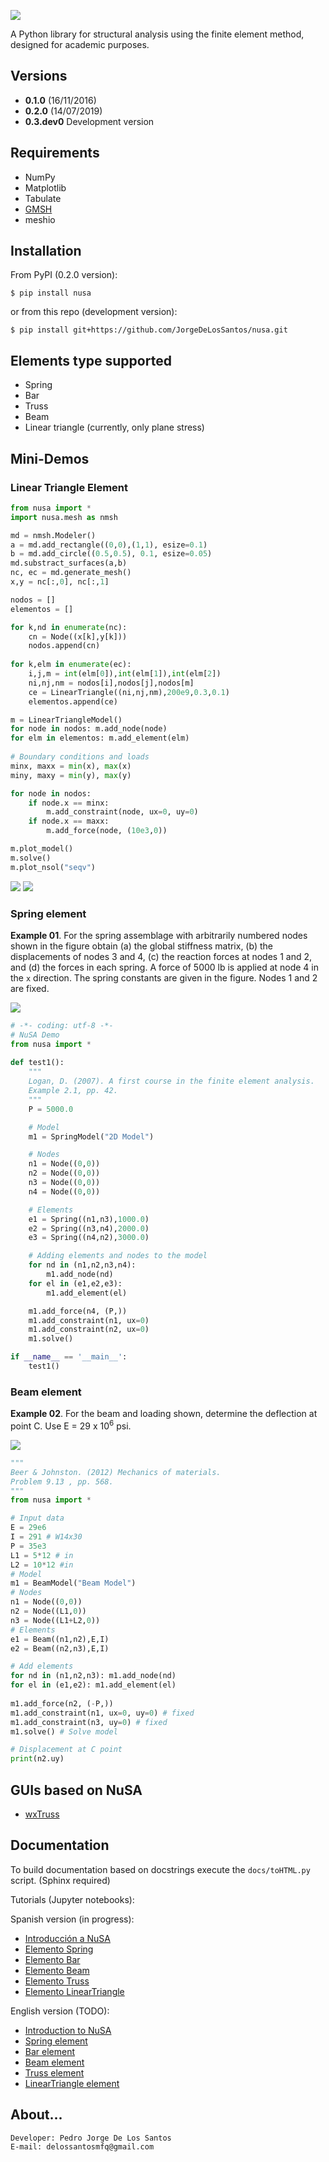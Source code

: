 ![](nusa/img/nusa-logo.png)

A Python library for structural analysis using the finite element method, designed for academic purposes.

## Versions

* **0.1.0** (16/11/2016)
* **0.2.0** (14/07/2019)
* **0.3.dev0** Development version

## Requirements

* NumPy
* Matplotlib
* Tabulate
* [GMSH](http://gmsh.info/)
* meshio


## Installation

From PyPI (0.2.0 version):

```
$ pip install nusa
```

or from this repo (development version):

```
$ pip install git+https://github.com/JorgeDeLosSantos/nusa.git
```


## Elements type supported

* Spring
* Bar
* Truss
* Beam
* Linear triangle (currently, only plane stress)


## Mini-Demos

### Linear Triangle Element

```python
from nusa import *
import nusa.mesh as nmsh

md = nmsh.Modeler()
a = md.add_rectangle((0,0),(1,1), esize=0.1)
b = md.add_circle((0.5,0.5), 0.1, esize=0.05)
md.substract_surfaces(a,b)
nc, ec = md.generate_mesh()
x,y = nc[:,0], nc[:,1]

nodos = []
elementos = []

for k,nd in enumerate(nc):
    cn = Node((x[k],y[k]))
    nodos.append(cn)
    
for k,elm in enumerate(ec):
    i,j,m = int(elm[0]),int(elm[1]),int(elm[2])
    ni,nj,nm = nodos[i],nodos[j],nodos[m]
    ce = LinearTriangle((ni,nj,nm),200e9,0.3,0.1)
    elementos.append(ce)

m = LinearTriangleModel()
for node in nodos: m.add_node(node)
for elm in elementos: m.add_element(elm)
    
# Boundary conditions and loads
minx, maxx = min(x), max(x)
miny, maxy = min(y), max(y)

for node in nodos:
    if node.x == minx:
        m.add_constraint(node, ux=0, uy=0)
    if node.x == maxx:
        m.add_force(node, (10e3,0))

m.plot_model()
m.solve()
m.plot_nsol("seqv")
```

![](docs/nusa-info/es/src/linear-triangle-element/model_plot.png)
![](docs/nusa-info/es/src/linear-triangle-element/nsol.png)


### Spring element

**Example 01**. For the spring assemblage with arbitrarily numbered nodes shown in the figure 
obtain (a) the global stiffness matrix, (b) the displacements of nodes 3 and 4, (c) the 
reaction forces at nodes 1 and 2, and (d) the forces in each spring. A force of 5000 lb
is applied at node 4 in the `x` direction. The spring constants are given in the figure.
Nodes 1 and 2 are fixed.

![](docs/nusa-info/es/src/spring-element/example_01.PNG)

```python
# -*- coding: utf-8 -*-
# NuSA Demo
from nusa import *
    
def test1():
    """
    Logan, D. (2007). A first course in the finite element analysis.
    Example 2.1, pp. 42.
    """
    P = 5000.0

    # Model
    m1 = SpringModel("2D Model")

    # Nodes
    n1 = Node((0,0))
    n2 = Node((0,0))
    n3 = Node((0,0))
    n4 = Node((0,0))

    # Elements
    e1 = Spring((n1,n3),1000.0)
    e2 = Spring((n3,n4),2000.0)
    e3 = Spring((n4,n2),3000.0)

    # Adding elements and nodes to the model
    for nd in (n1,n2,n3,n4):
        m1.add_node(nd)
    for el in (e1,e2,e3):
        m1.add_element(el)

    m1.add_force(n4, (P,))
    m1.add_constraint(n1, ux=0)
    m1.add_constraint(n2, ux=0)
    m1.solve()

if __name__ == '__main__':
    test1()
```


### Beam element

**Example 02**. For the beam and loading shown, determine the deflection at point C. 
Use E = 29 x 10<sup>6</sup> psi.

![](docs/nusa-info/es/src/beam-element/P913_beer.PNG)

```python
"""
Beer & Johnston. (2012) Mechanics of materials. 
Problem 9.13 , pp. 568.
"""
from nusa import *

# Input data 
E = 29e6
I = 291 # W14x30 
P = 35e3
L1 = 5*12 # in
L2 = 10*12 #in
# Model
m1 = BeamModel("Beam Model")
# Nodes
n1 = Node((0,0))
n2 = Node((L1,0))
n3 = Node((L1+L2,0))
# Elements
e1 = Beam((n1,n2),E,I)
e2 = Beam((n2,n3),E,I)

# Add elements 
for nd in (n1,n2,n3): m1.add_node(nd)
for el in (e1,e2): m1.add_element(el)
    
m1.add_force(n2, (-P,))
m1.add_constraint(n1, ux=0, uy=0) # fixed 
m1.add_constraint(n3, uy=0) # fixed
m1.solve() # Solve model

# Displacement at C point
print(n2.uy)
```

## GUIs based on NuSA

* [wxTruss](https://github.com/JorgeDeLosSantos/wxtruss)


## Documentation

To build documentation based on docstrings execute the `docs/toHTML.py` script. (Sphinx required)

Tutorials (Jupyter notebooks):

Spanish version (in progress):

* [Introducción a NuSA](docs/nusa-info/es/intro-nusa.ipynb)
* [Elemento Spring](docs/nusa-info/es/spring-element.ipynb)
* [Elemento Bar](docs/nusa-info/es/bar-element.ipynb)
* [Elemento Beam](docs/nusa-info/es/beam-element.ipynb)
* [Elemento Truss](docs/nusa-info/es/truss-element.ipynb)
* [Elemento LinearTriangle](docs/nusa-info/es/linear-triangle-element.ipynb)

English version (TODO): 

* [Introduction to NuSA](docs/nusa-info/en/intro-nusa.ipynb)
* [Spring element](docs/nusa-info/en/spring-element.ipynb)
* [Bar element](docs/nusa-info/en/bar-element.ipynb)
* [Beam element](docs/nusa-info/en/beam-element.ipynb)
* [Truss element](docs/nusa-info/en/truss-element.ipynb)
* [LinearTriangle element](docs/nusa-info/en/linear-triangle-element.ipynb)


## About...

```
Developer: Pedro Jorge De Los Santos
E-mail: delossantosmfq@gmail.com
```
